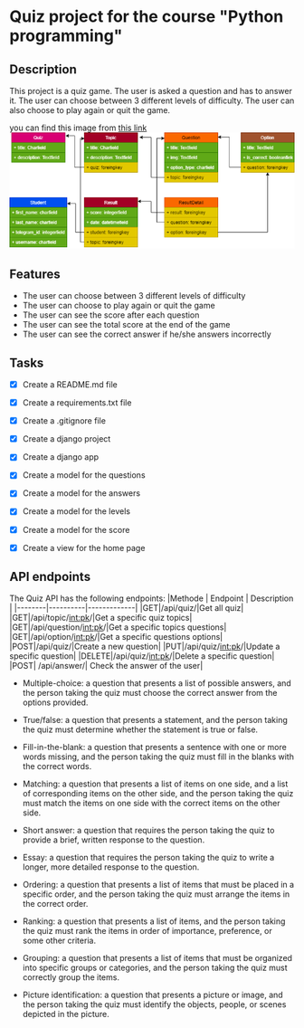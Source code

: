 # Quiz project for the course "Python programming"

## Description
This project is a quiz game. The user is asked a question and has to answer it. The user can choose between 3 different levels of difficulty. The user can also choose to play again or quit the game.

you can find this image from [this link](https://drive.google.com/file/d/1VkNCDh8shJ-sB0mnxQENgLjbGmnTdkHi/view?usp=sharing)
<img src='model.png'>

## Features
- The user can choose between 3 different levels of difficulty
- The user can choose to play again or quit the game
- The user can see the score after each question
- The user can see the total score at the end of the game
- The user can see the correct answer if he/she answers incorrectly

## Tasks
- [x] Create a README.md file
- [x] Create a requirements.txt file
- [x] Create a .gitignore file
- [x] Create a django project
- [x] Create a django app
- [x] Create a model for the questions
- [x] Create a model for the answers
- [x] Create a model for the levels
- [x] Create a model for the score
- [x] Create a view for the home page


## API endpoints

The Quiz API has the following endpoints:
|Methode | Endpoint | Description |
|--------|----------|-------------|
|GET|/api/quiz/|Get all quiz|
|GET|/api/topic/<int:pk>/|Get a specific quiz topics|
|GET|/api/question/<int:pk>/|Get a specific topics questions|
|GET|/api/option/<int:pk>/|Get a specific questions options|
|POST|/api/quiz/|Create a new question|
|PUT|/api/quiz/<int:pk>/|Update a specific question|
|DELETE|/api/quiz/<int:pk>/|Delete a specific question|
|POST| /api/answer/| Check the answer of the user|


- Multiple-choice: a question that presents a list of possible answers, and the person taking the quiz must choose the correct answer from the options provided.

- True/false: a question that presents a statement, and the person taking the quiz must determine whether the statement is true or false.

- Fill-in-the-blank: a question that presents a sentence with one or more words missing, and the person taking the quiz must fill in the blanks with the correct words.

- Matching: a question that presents a list of items on one side, and a list of corresponding items on the other side, and the person taking the quiz must match the items on one side with the correct items on the other side.

- Short answer: a question that requires the person taking the quiz to provide a brief, written response to the question.

- Essay: a question that requires the person taking the quiz to write a longer, more detailed response to the question.

- Ordering: a question that presents a list of items that must be placed in a specific order, and the person taking the quiz must arrange the items in the correct order.

- Ranking: a question that presents a list of items, and the person taking the quiz must rank the items in order of importance, preference, or some other criteria.

- Grouping: a question that presents a list of items that must be organized into specific groups or categories, and the person taking the quiz must correctly group the items.

- Picture identification: a question that presents a picture or image, and the person taking the quiz must identify the objects, people, or scenes depicted in the picture.